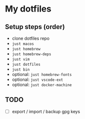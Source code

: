 # My dotfiles

## Setup steps (order)

- clone dotfiles repo
- `just macos`
- `just homebrew`
- `just homebrew-deps`
- `just vim`
- `just dotfiles`
- `just bin`
- optional: `just homebrew-fonts`
- optional: `just vscode-ext`
- optional: `just docker-machine`


## TODO

- [ ] export / import / backup gpg keys
